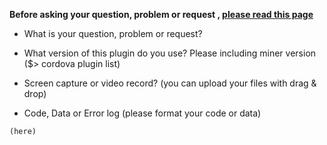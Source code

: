 **Before asking your question, problem or request , [please read this page](https://github.com/mapsplugin/cordova-plugin-googlemaps-doc/blob/master/articles/before_post_your_issue/README.md)**

- What is your question, problem or request?


- What version of this plugin do you use? Please including miner version ($> cordova plugin list)


- Screen capture or video record?
(you can upload your files with drag & drop)


- Code, Data or Error log (please format your code or data)


```js
(here)
```
